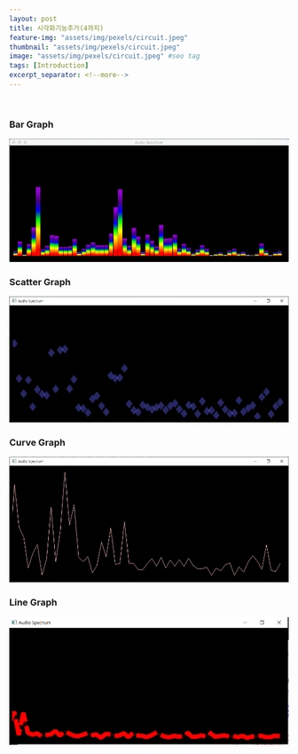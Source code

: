```yaml
---
layout: post
title: 시각화기능추가(4까지)
feature-img: "assets/img/pexels/circuit.jpeg"
thumbnail: "assets/img/pexels/circuit.jpeg"
image: "assets/img/pexels/circuit.jpeg" #seo tag
tags: [Introduction]
excerpt_separator: <!--more-->
---
```

<br>


### Bar Graph
<p align="center">
<img src="https://github.com/20-1-SKKU-OSS/2020-1-OSS-10/blob/gh-pages/assets/img/bar.png?raw=true"
    width=800>
</p>

### Scatter Graph
<p align="center">
<img src="https://github.com/20-1-SKKU-OSS/2020-1-OSS-10/blob/gh-pages/assets/img/scatter.png?raw=true"
    width=800>
</p>
                                                                                             
### Curve Graph
<p align="center">
<img src="https://github.com/20-1-SKKU-OSS/2020-1-OSS-10/blob/gh-pages/assets/img/curve.png?raw=true"
    width=800>
</p>                                                                                           
                                                                                           
### Line Graph
<p align="center">
<img src="https://github.com/20-1-SKKU-OSS/2020-1-OSS-10/blob/gh-pages/assets/img/LineGraph.PNG?raw=true"
    width=800>
</p>
<b>       
